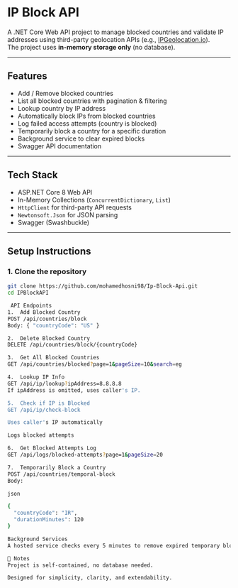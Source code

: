 #  IP Block API

A .NET Core Web API project to manage blocked countries and validate IP addresses using third-party geolocation APIs (e.g., [IPGeolocation.io](https://ipgeolocation.io/)).  
 The project uses **in-memory storage only** (no database).

---

##  Features

-  Add / Remove blocked countries
-  List all blocked countries with pagination & filtering
-  Lookup country by IP address
-  Automatically block IPs from blocked countries
-  Log failed access attempts (country is blocked)
-  Temporarily block a country for a specific duration
-  Background service to clear expired blocks
-  Swagger API documentation

---

##  Tech Stack

- ASP.NET Core 8 Web API
- In-Memory Collections (`ConcurrentDictionary`, `List`)
- `HttpClient` for third-party API requests
- `Newtonsoft.Json` for JSON parsing
- Swagger (Swashbuckle)

---

##  Setup Instructions

### 1. Clone the repository
```bash
git clone https://github.com/mohamedhosni98/Ip-Block-Api.git
cd IPBlockAPI

 API Endpoints
1.  Add Blocked Country
POST /api/countries/block
Body: { "countryCode": "US" }

2.  Delete Blocked Country
DELETE /api/countries/block/{countryCode}

3.  Get All Blocked Countries
GET /api/countries/blocked?page=1&pageSize=10&search=eg

4.  Lookup IP Info
GET /api/ip/lookup?ipAddress=8.8.8.8
If ipAddress is omitted, uses caller's IP.

5.  Check if IP is Blocked
GET /api/ip/check-block

Uses caller's IP automatically

Logs blocked attempts

6.  Get Blocked Attempts Log
GET /api/logs/blocked-attempts?page=1&pageSize=20

7.  Temporarily Block a Country
POST /api/countries/temporal-block
Body:

json

{
  "countryCode": "IR",
  "durationMinutes": 120
}

Background Services
A hosted service checks every 5 minutes to remove expired temporary blocks from memory.

📌 Notes
Project is self-contained, no database needed.

Designed for simplicity, clarity, and extendability.
